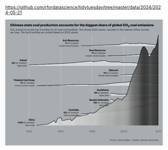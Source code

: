 https://github.com/rfordatascience/tidytuesday/tree/master/data/2024/2024-05-21

![](plots/emissions.png)
